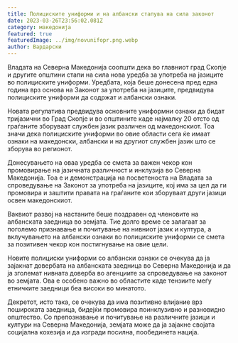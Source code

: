 ```yaml
---
title: Полициските униформи и на албански стапува на сила законот
date: 2023-03-26T23:56:02.081Z
category: македонија
featured: true
featuredImage: ../img/novunifopr.png.webp
author: Вардарски
---
```


Владата на Северна Македонија соопшти дека во главниот град Скопје и другите општини стапи на сила нова уредба за употреба на јазиците во полициските униформи. Уредбата, која беше донесена пред една година врз основа на Законот за употреба на јазиците, предвидува полициските униформи да содржат и албански ознаки.

Новата регулатива предвидува основните униформни ознаки да бидат тријазични во Град Скопје и во општините каде најмалку 20 отсто од граѓаните зборуваат службен јазик различен од македонскиот. Тоа значи дека полициските униформи во овие области сега ќе имаат ознаки на македонски, албански и на другиот службен јазик што се зборува во регионот.

Донесувањето на оваа уредба се смета за важен чекор кон промовирање на јазичната различност и инклузија во Северна Македонија. Тоа е и демонстрација на посветеноста на Владата за спроведување на Законот за употреба на јазиците, кој има за цел да ги промовира и заштити правата на граѓаните кои зборуваат други јазици освен македонскиот.

Ваквиот развој на настаните беше поздравен од членовите на албанската заедница во земјата. Тие долго време се залагаат за поголемо признавање и почитување на нивниот јазик и култура, а вклучувањето на албански ознаки во полициските униформи се смета за позитивен чекор кон постигнување на овие цели.

Новите полициски униформи со албански ознаки се очекува да ја зајакнат довербата на албанската заедница во Северна Македонија и да ја зголемат нивната доверба во агенциите за спроведување на законот во земјата. Ова е особено важно во областите каде тензиите меѓу етничките заедници беа високи во минатото.

Декретот, исто така, се очекува да има позитивно влијание врз пошироката заедница, бидејќи промовира поинклузивно и разновидно општество. Со препознавање и почитување на различните јазици и култури на Северна Македонија, земјата може да ја зајакне својата социјална кохезија и да изгради посилна, пообединета нација.
